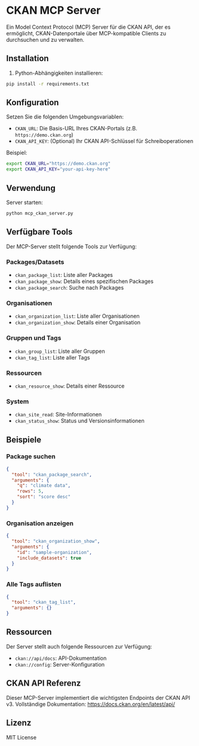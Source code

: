 
# CKAN MCP Server

Ein Model Context Protocol (MCP) Server für die CKAN API, der es ermöglicht, CKAN-Datenportale über MCP-kompatible Clients zu durchsuchen und zu verwalten.

## Installation

1. Python-Abhängigkeiten installieren:
```bash
pip install -r requirements.txt
```

## Konfiguration

Setzen Sie die folgenden Umgebungsvariablen:

- `CKAN_URL`: Die Basis-URL Ihres CKAN-Portals (z.B. `https://demo.ckan.org`)
- `CKAN_API_KEY`: (Optional) Ihr CKAN API-Schlüssel für Schreiboperationen

Beispiel:
```bash
export CKAN_URL="https://demo.ckan.org"
export CKAN_API_KEY="your-api-key-here"
```

## Verwendung

Server starten:
```bash
python mcp_ckan_server.py
```

## Verfügbare Tools

Der MCP-Server stellt folgende Tools zur Verfügung:

### Packages/Datasets
- `ckan_package_list`: Liste aller Packages
- `ckan_package_show`: Details eines spezifischen Packages
- `ckan_package_search`: Suche nach Packages

### Organisationen
- `ckan_organization_list`: Liste aller Organisationen
- `ckan_organization_show`: Details einer Organisation

### Gruppen und Tags
- `ckan_group_list`: Liste aller Gruppen
- `ckan_tag_list`: Liste aller Tags

### Ressourcen
- `ckan_resource_show`: Details einer Ressource

### System
- `ckan_site_read`: Site-Informationen
- `ckan_status_show`: Status und Versionsinformationen

## Beispiele

### Package suchen
```json
{
  "tool": "ckan_package_search",
  "arguments": {
    "q": "climate data",
    "rows": 5,
    "sort": "score desc"
  }
}
```

### Organisation anzeigen
```json
{
  "tool": "ckan_organization_show",
  "arguments": {
    "id": "sample-organization",
    "include_datasets": true
  }
}
```

### Alle Tags auflisten
```json
{
  "tool": "ckan_tag_list",
  "arguments": {}
}
```

## Ressourcen

Der Server stellt auch folgende Ressourcen zur Verfügung:
- `ckan://api/docs`: API-Dokumentation
- `ckan://config`: Server-Konfiguration

## CKAN API Referenz

Dieser MCP-Server implementiert die wichtigsten Endpoints der CKAN API v3. 
Vollständige Dokumentation: https://docs.ckan.org/en/latest/api/

## Lizenz

MIT License
